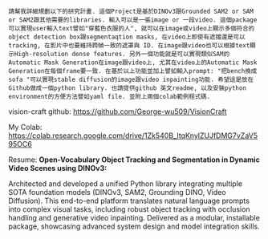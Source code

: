 
```
請幫我詳細規劃以下的研究計畫. 這個Project是基於DINOv3跟Grounded SAM2 or SAM or SAM2跟其他需要的libraries. 輸入可以是一張image or 一段video. 這個package可以實現user輸入text譬如"穿藍色衣服的人", 就可以在image或video上顯示多個符合的object detection box跟segmentaqtion masks, 在video上即使有遮擋還是可以tracking, 在影片中也要維持跨幀一致的遮罩與 ID. 在image跟video也可以根據text顯示High-resolution dense features. 另外一個功能就是可以實現類似SAM的Automatic Mask Generation在image跟video上, 尤其在video上的Automatic Mask Generation在每個frame要一致. 在基於以上功能並加上譬如輸入prompt: "把bench換成sofa "可以實現stable diffusion的image跟video inpainting功能. 希望這是放在Github做成一個python library. 也請提供github 英文readme, 以及安裝python environment的方便方法譬如yaml file. 並附上兩個colab範例程式碼. 

```

vision-craft github: https://github.com/George-wu509/VisionCraft

My Colab: https://colab.research.google.com/drive/1Zk540B_ItqKnylZUJfDMG7vZaV595OC6

Resume:
**Open-Vocabulary Object Tracking and Segmentation in Dynamic Video Scenes using DINOv3:**

Architected and developed a unified Python library integrating multiple SOTA foundation models (DINOv3, SAM2, Grounding DINO, Video Diffusion). This end-to-end platform translates natural language prompts into complex visual tasks, including robust object tracking with occlusion handling and generative video inpainting. Delivered as a modular, installable package, showcasing advanced system design and model integration skills.
